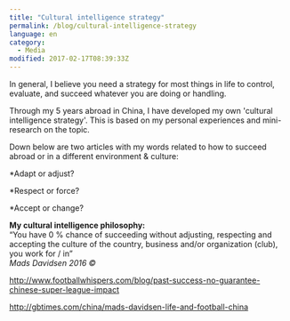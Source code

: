 ```yaml
---
title: "Cultural intelligence strategy"
permalink: /blog/cultural-intelligence-strategy
language: en
category:
  - Media
modified: 2017-02-17T08:39:33Z
---
```


In general, I believe you need a strategy for most things in life to control, evaluate, and succeed whatever you are doing or handling.

Through my 5 years abroad in China, I have developed my own 'cultural intelligence strategy'. This is based on my personal experiences and mini-research on the topic.

Down below are two articles with my words related to how to succeed abroad or in a different environment & culture:

\*Adapt or adjust?

\*Respect or force?

\*Accept or change?

  
**My cultural intelligence philosophy:**  
“You have 0 % chance of succeeding without adjusting, respecting and accepting the culture of the country, business and/or organization (club), you work for / in”  
_Mads Davidsen 2016 ©_

<http://www.footballwhispers.com/blog/past-success-no-guarantee-chinese-super-league-impact>

<http://gbtimes.com/china/mads-davidsen-life-and-football-china>
